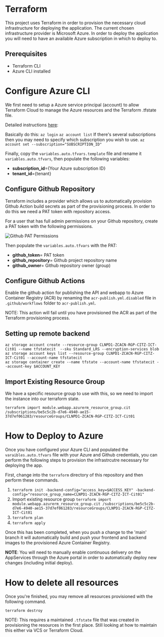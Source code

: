 # Terraform

This project uses Terraform in order to provision the necessary cloud infrastructure for deploying
the application. The current chosen infrastructure provider is Microsoft Azure. In order to deploy
the application you will need to have an available Azure subscription in which to deploy to. 

## Prerequisites
* Terraform CLI 
* Azure CLI installed

# Configure Azure CLI
We first need to setup a Azure service principal (account) to allow Terraform Cloud to manage the
Azure resources and the Terraform .tfstate file.

Detailed instructions
[here](https://www.terraform.io/docs/providers/azurerm/guides/service_principal_client_secret.html#configuring-the-service-principal-in-terraform):

Basically do this: `az login` `az account list` If there's several subscriptions then you may need
to specify which subscription you wish to use. `az account set --subscription="SUBSCRIPTION_ID"`

Finally, copy the `variables.auto.tfvars.template` file and rename it `variables.auto.tfvars`, then
populate the following variables:

* **subscription_id**={Your Azure subscription ID} 
* **tenant_id**={tenant}

## Configure Github Repository
Terraform includes a provider which allows us to automatically provision Github Action build secrets
as part of the provisioning process. In order to do this we need a PAT token with repository access.

For a user that has full admin permissions on your Github repository, create a PAT token with the
following permissions.

![Github PAT Permissions](images/github-pat-permissions.png)

Then populate the `variables.auto.tfvars` with the PAT:
* **github_token**= PAT token
* **github_repository**= Github project repository name
* **github_owner**= Github repository owner (group)

## Configure Github Actions

Enable the github action for publishing the API and webapp to Azure Container Registry (ACR) by
renaming the `acr-publish.yml.disabled` file in `.github/workflows` folder to `acr-publish.yml`.

NOTE: This action will fail until you have provisioned the ACR as part of the Terraform provisioning
process.

## Setting up remote backend

```
az storage account create --resource-group CLNPD1-ZCACN-RGP-CITZ-ICT-Cit01 --name tfstatecit  --sku Standard_LRS --encryption-services blob
az storage account keys list --resource-group CLNPD1-ZCACN-RGP-CITZ-ICT-Cit01 --account-name tfstatecit
az storage container create --name tfstate --account-name tfstatecit --account-key $ACCOUNT_KEY
```

## Import Existing Resource Group

We have a specific resource group to use with this, so we need to import the instance into our terraform state.

`terraform import module.webapp.azurerm_resource_group.cit /subscriptions/be5c5c2b-d7e6-4940-ae15-37d7ef061283/resourceGroups/CLNPD1-ZCACN-RGP-CITZ-ICT-Cit01`
# How to Deploy to Azure

Once you have configured your Azure CLI and populated the `varaibles.auto.tfvars` file with your
Azure and Github credentials, you can perform the following steps to provision the infrastrcutre
necessary for deploying the app.

First, change into the `terraform` directory of this repository and then perform these commands.

1. `terraform init -backend-config="access_key=$ACCESS_KEY" -backend-config="resource_group_name=CLNPD1-ZCACN-RGP-CITZ-ICT-Cit01"`
2. Import existing resource group
`terraform import module.webapp.azurerm_resource_group.cit /subscriptions/be5c5c2b-d7e6-4940-ae15-37d7ef061283/resourceGroups/CLNPD1-ZCACN-RGP-CITZ-ICT-Cit01`
2. `terraform plan`
3. `terraform apply`

Once this has been completed, when you push a change to the 'main' branch it will automatically
build and push your frontend and backend images to the provisioned Azure Container Registry.

**NOTE**: You will need to manually enable continuous delivery on the AppServices through the Azure
portal in order to automatically deploy new changes (including initial deploy).

# How to delete all resources

Once you're finished, you may remove all resources provisioned with the following command.

`terraform destroy`

NOTE: This requires a maintained `.tfstate` file that was created in provisioning the resources in
the first place. Still looking at how to maintain this either via VCS or Terraform Cloud.


